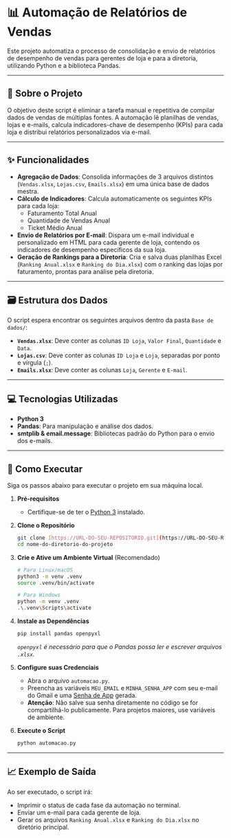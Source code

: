 # 📊 Automação de Relatórios de Vendas

Este projeto automatiza o processo de consolidação e envio de relatórios de desempenho de vendas para gerentes de loja e para a diretoria, utilizando Python e a biblioteca Pandas.

---

## 📄 Sobre o Projeto

O objetivo deste script é eliminar a tarefa manual e repetitiva de compilar dados de vendas de múltiplas fontes. A automação lê planilhas de vendas, lojas e e-mails, calcula indicadores-chave de desempenho (KPIs) para cada loja e distribui relatórios personalizados via e-mail.

---

## ✨ Funcionalidades

-   **Agregação de Dados**: Consolida informações de 3 arquivos distintos (`Vendas.xlsx`, `Lojas.csv`, `Emails.xlsx`) em uma única base de dados mestra.
-   **Cálculo de Indicadores**: Calcula automaticamente os seguintes KPIs para cada loja:
    -   Faturamento Total Anual
    -   Quantidade de Vendas Anual
    -   Ticket Médio Anual
-   **Envio de Relatórios por E-mail**: Dispara um e-mail individual e personalizado em HTML para cada gerente de loja, contendo os indicadores de desempenho específicos da sua loja.
-   **Geração de Rankings para a Diretoria**: Cria e salva duas planilhas Excel (`Ranking Anual.xlsx` e `Ranking do Dia.xlsx`) com o ranking das lojas por faturamento, prontas para análise pela diretoria.

---

## 🗃️ Estrutura dos Dados

O script espera encontrar os seguintes arquivos dentro da pasta `Base de dados/`:

-   **`Vendas.xlsx`**: Deve conter as colunas `ID Loja`, `Valor Final`, `Quantidade` e `Data`.
-   **`Lojas.csv`**: Deve conter as colunas `ID Loja` e `Loja`, separadas por ponto e vírgula (`;`).
-   **`Emails.xlsx`**: Deve conter as colunas `Loja`, `Gerente` e `E-mail`.

---

## 💻 Tecnologias Utilizadas

-   **Python 3**
-   **Pandas**: Para manipulação e análise dos dados.
-   **smtplib & email.message**: Bibliotecas padrão do Python para o envio dos e-mails.

---

## 🚀 Como Executar

Siga os passos abaixo para executar o projeto em sua máquina local.

1.  **Pré-requisitos**
    -   Certifique-se de ter o [Python 3](https://www.python.org/downloads/) instalado.

2.  **Clone o Repositório**
    ```bash
    git clone [https://URL-DO-SEU-REPOSITORIO.git](https://URL-DO-SEU-REPOSITORIO.git)
    cd nome-do-diretorio-do-projeto
    ```

3.  **Crie e Ative um Ambiente Virtual** (Recomendado)
    ```bash
    # Para Linux/macOS
    python3 -m venv .venv
    source .venv/bin/activate

    # Para Windows
    python -m venv .venv
    .\.venv\Scripts\activate
    ```

4.  **Instale as Dependências**
    ```bash
    pip install pandas openpyxl
    ```
    *`openpyxl` é necessário para que o Pandas possa ler e escrever arquivos `.xlsx`.*

5.  **Configure suas Credenciais**
    -   Abra o arquivo `automacao.py`.
    -   Preencha as variáveis `MEU_EMAIL` e `MINHA_SENHA_APP` com seu e-mail do Gmail e uma [Senha de App](https://support.google.com/accounts/answer/185833) gerada.
    -   **Atenção**: Não salve sua senha diretamente no código se for compartilhá-lo publicamente. Para projetos maiores, use variáveis de ambiente.

6.  **Execute o Script**
    ```bash
    python automacao.py
    ```

---

## 📈 Exemplo de Saída

Ao ser executado, o script irá:
-   Imprimir o status de cada fase da automação no terminal.
-   Enviar um e-mail para cada gerente de loja.
-   Gerar os arquivos `Ranking Anual.xlsx` e `Ranking do Dia.xlsx` no diretório principal.
